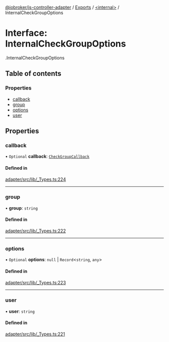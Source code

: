 [@iobroker/js-controller-adapter](../README.md) / [Exports](../modules.md) / [<internal\>](../modules/internal_.md) / InternalCheckGroupOptions

# Interface: InternalCheckGroupOptions

[<internal>](../modules/internal_.md).InternalCheckGroupOptions

## Table of contents

### Properties

- [callback](internal_.InternalCheckGroupOptions.md#callback)
- [group](internal_.InternalCheckGroupOptions.md#group)
- [options](internal_.InternalCheckGroupOptions.md#options)
- [user](internal_.InternalCheckGroupOptions.md#user)

## Properties

### callback

• `Optional` **callback**: [`CheckGroupCallback`](../modules/internal_.md#checkgroupcallback)

#### Defined in

[adapter/src/lib/_Types.ts:224](https://github.com/ioBroker/ioBroker.js-controller/blob/c590b2a5/packages/adapter/src/lib/_Types.ts#L224)

___

### group

• **group**: `string`

#### Defined in

[adapter/src/lib/_Types.ts:222](https://github.com/ioBroker/ioBroker.js-controller/blob/c590b2a5/packages/adapter/src/lib/_Types.ts#L222)

___

### options

• `Optional` **options**: ``null`` \| `Record`<`string`, `any`\>

#### Defined in

[adapter/src/lib/_Types.ts:223](https://github.com/ioBroker/ioBroker.js-controller/blob/c590b2a5/packages/adapter/src/lib/_Types.ts#L223)

___

### user

• **user**: `string`

#### Defined in

[adapter/src/lib/_Types.ts:221](https://github.com/ioBroker/ioBroker.js-controller/blob/c590b2a5/packages/adapter/src/lib/_Types.ts#L221)
